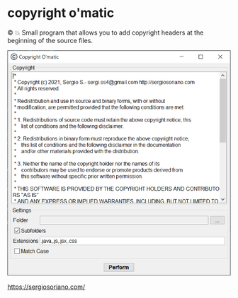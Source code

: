 # copyright o'matic
:copyright: :boom: Small program that allows you to add copyright headers at the beginning of the source files.

![copyright o'matic](https://raw.githubusercontent.com/sergiss/copyright-o-matic/master/copyright-o-matic.png)

https://sergiosoriano.com/
